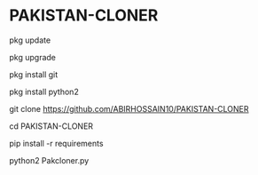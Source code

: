 # PAKISTAN-CLONER

pkg update 

pkg upgrade

pkg install git 

pkg install python2


git clone https://github.com/ABIRHOSSAIN10/PAKISTAN-CLONER

cd PAKISTAN-CLONER

pip install -r requirements

python2 Pakcloner.py
